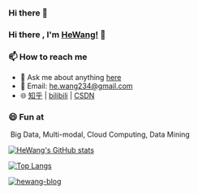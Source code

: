 ### Hi there 👋

<!--
**HeWang234/HeWang234** is a ✨ _special_ ✨ repository because its `README.md` (this file) appears on your GitHub profile.

Here are some ideas to get you started:

- 🔭 I’m currently working on ...
- 🌱 I’m currently learning ...
- 👯 I’m looking to collaborate on ...
- 🤔 I’m looking for help with ...
- 💬 Ask me about ...
- 📫 How to reach me: ...
- 😄 Pronouns: ...
- ⚡ Fun fact: ...
-->

### Hi there , I'm [HeWang!](https://hewang234.github.io) 👋



### 📫 How to reach me

- 💬 Ask me about anything [here](https://github.com/hewang234/hewang234/issues)
- :email: ​Email: he.wang234@gmail.com
- :globe_with_meridians: ​[知乎](https://www.zhihu.com/people/river-star) | [bilibili](https://space.bilibili.com/34209351)  |  [CSDN](https://blog.csdn.net/tSRXH?spm=1010.2135.3001.5343)  <!--|  [简书](https://www.jianshu.com/u/5609419cb3f0)-->

### 😄 Fun at

​	Big Data, <!--(Data Lake), Graph--> Multi-modal, Cloud Computing, Data Mining



[![HeWang's GitHub stats](https://github-readme-stats.vercel.app/api?username=HeWang234&show_icons=true&bg_color=30,e96443,904e95&title_color=fff&text_color=fff&icon_color=fff )](https://github.com/HeWang234/HeWang234)

[![Top Langs](https://github-readme-stats.vercel.app/api/top-langs/?username=HeWang234&layout=compact)](https://github.com/HeWang234/HeWang234)

[![hewang-blog](https://github-readme-stats.vercel.app/api/pin/?username=HeWang234&repo=HeBlog)](https://github.com/HeWang234/HeBlog)
